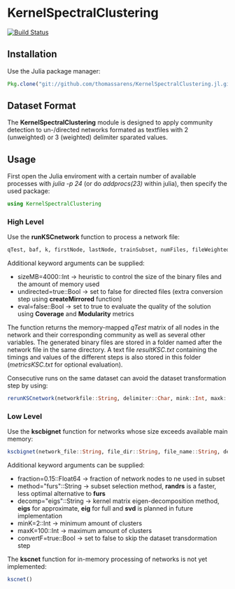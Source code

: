# KernelSpectralClustering

[![Build Status](https://travis-ci.org/thomassarens/KernelSpectralClustering.jl.svg?branch=master)](https://travis-ci.org/thomassarens/KernelSpectralClustering.jl)

## Installation
Use the Julia package manager:
```julia
Pkg.clone("git://github.com/thomassarens/KernelSpectralClustering.jl.git")
```
## Dataset Format
The __KernelSpectralClustering__ module is designed to apply community detection to un-/directed networks formated as textfiles with 2 (unweighted) or 3 (weighted) delimiter sparated values.

## Usage
First open the Julia enviroment with a certain number of available processes with _julia -p 24_ (or do _addprocs(23)_ within julia), then specify the used package:
```julia
using KernelSpectralClustering
```
### High Level
Use the __runKSCnetwork__ function to process a network file:
```julia
qTest, baf, k, firstNode, lastNode, trainSubset, numFiles, fileWeighted = runKSCnetwork(networkfile::String, delimiter::Char, mink::Int, maxk::Int)
```
Additional keyword arguments can be supplied:
+ sizeMB=4000::Int -> heuristic to control the size of the binary files and the amount of memory used
+ undirected=true::Bool -> set to false for directed files (extra conversion step using __createMirrored__ function)
+ eval=false::Bool -> set to true to evaluate the quality of the solution using __Coverage__ and __Modularity__ metrics

The function returns the memory-mapped _qTest_ matrix of all nodes in the network and their corresponding community as well as several other variables. The generated binary files are stored in a folder named after the network file in the same directory. A text file _resultKSC.txt_ containing the timings and values of the different steps is also stored in this folder (_metricsKSC.txt_ for optional evaluation).

Consecutive runs on the same dataset can avoid the dataset transformation step by using:
```julia
rerunKSCnetwork(networkfile::String, delimiter::Char, mink::Int, maxk::Int)
```
### Low Level
Use the __kscbignet__ function for networks whose size exceeds available main memory:
```julia
kscbignet(network_file::String, file_dir::String, file_name::String, delimiter::Char, maxMB::Int)
```
Additional keyword arguments can be supplied:
+ fraction=0.15::Float64 -> fraction of network nodes to ne used in subset
+ method="furs"::String -> subset selection method, __randrs__ is a faster, less optimal alternative to __furs__
+ decomp="eigs"::String -> kernel matrix eigen-decomposition method, __eigs__ for approximate, __eig__ for full and __svd__ is planned in future implementation
+ minK=2::Int -> minimum amount of clusters
+ maxK=100::Int -> maximum amount of clusters
+ convertF=true::Bool -> set to false to skip the dataset transdormation step

The __kscnet__ function for in-memory processing of networks is not yet implemented:
```julia
kscnet()
```
